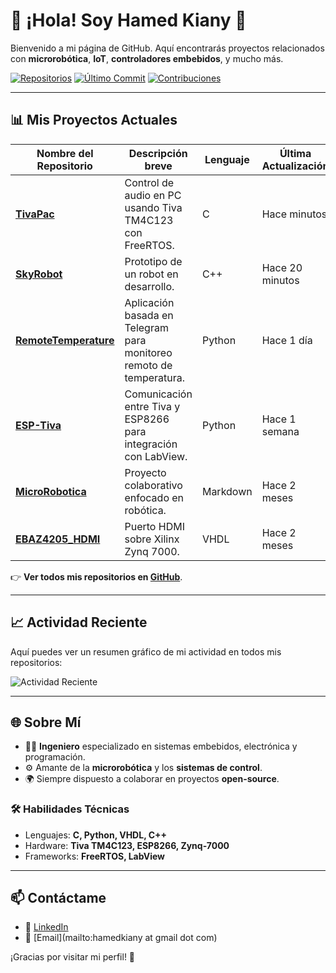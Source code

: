 # 👋 ¡Hola! Soy **Hamed Kiany** 🌟

Bienvenido a mi página de GitHub. Aquí encontrarás proyectos relacionados con **microrobótica**, **IoT**, **controladores embebidos**, y mucho más.

[![Repositorios](https://img.shields.io/badge/📂-Mis%20Repositorios-blue?style=flat-square)](https://github.com/hamedkiany?tab=repositories)
[![Último Commit](https://img.shields.io/github/last-commit/hamedkiany/SkyRobot?style=flat-square)](#)
[![Contribuciones](https://img.shields.io/badge/🤝-Abierto%20a%20Colaboraciones-green?style=flat-square)](#)

---

## 📊 **Mis Proyectos Actuales**

| Nombre del Repositorio             | Descripción breve                                                                                       | Lenguaje  | Última Actualización |
|------------------------------------|--------------------------------------------------------------------------------------------------------|-----------|-----------------------|
| [**TivaPac**](https://github.com/hamedkiany/TivaPac)          | Control de audio en PC usando Tiva TM4C123 con FreeRTOS.                                               | C         | Hace minutos         |
| [**SkyRobot**](https://github.com/hamedkiany/SkyRobot)        | Prototipo de un robot en desarrollo.                                                                  | C++       | Hace 20 minutos      |
| [**RemoteTemperature**](https://github.com/hamedkiany/RemoteTemperature) | Aplicación basada en Telegram para monitoreo remoto de temperatura.                                   | Python    | Hace 1 día           |
| [**ESP-Tiva**](https://github.com/hamedkiany/ESP-Tiva)        | Comunicación entre Tiva y ESP8266 para integración con LabView.                                       | Python    | Hace 1 semana        |
| [**MicroRobotica**](https://github.com/hamedkiany/MicroRobotica) | Proyecto colaborativo enfocado en robótica.                                                          | Markdown  | Hace 2 meses         |
| [**EBAZ4205_HDMI**](https://github.com/hamedkiany/EBAZ4205_HDMI) | Puerto HDMI sobre Xilinx Zynq 7000.                                                                  | VHDL      | Hace 2 meses         |

👉 **Ver todos mis repositorios en [GitHub](https://github.com/hamedkiany?tab=repositories)**.

---

## 📈 **Actividad Reciente**

Aquí puedes ver un resumen gráfico de mi actividad en todos mis repositorios:

![Actividad Reciente](https://hamedkiany.github.io/<nombre-repositorio>/activity-chart.png)

---

## 🌐 **Sobre Mí**

- 🧑‍💻 **Ingeniero** especializado en sistemas embebidos, electrónica y programación.
- ⚙️ Amante de la **microrobótica** y los **sistemas de control**.
- 🌍 Siempre dispuesto a colaborar en proyectos **open-source**.

### 🛠️ **Habilidades Técnicas**
- Lenguajes: **C, Python, VHDL, C++**
- Hardware: **Tiva TM4C123, ESP8266, Zynq-7000**
- Frameworks: **FreeRTOS, LabView**

---

## 📫 **Contáctame**

- 💼 [LinkedIn](https://www.linkedin.com/in/hamed-nejad-143800234/)
- 📧 [Email](mailto:hamedkiany at gmail dot com)

¡Gracias por visitar mi perfil! 🌟
